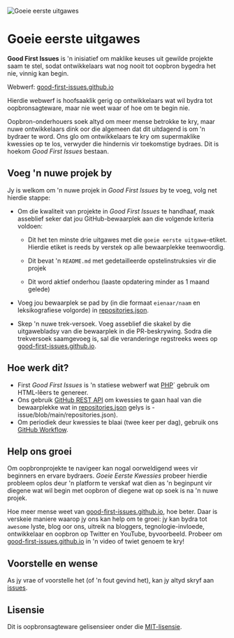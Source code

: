 ![Goeie eerste uitgawes](../assets/github/social-preview.png)

# Goeie eerste uitgawes

**Good First Issues** is 'n inisiatief om maklike keuses uit gewilde projekte saam te stel, sodat ontwikkelaars wat nog nooit tot oopbron bygedra het nie, vinnig kan begin.

Webwerf: [good-first-issues.github.io](https://good-first-issues.github.io)

Hierdie webwerf is hoofsaaklik gerig op ontwikkelaars wat wil bydra tot oopbronsagteware, maar nie weet waar of hoe om te begin nie.

Oopbron-onderhouers soek altyd om meer mense betrokke te kry, maar nuwe ontwikkelaars dink oor die algemeen dat dit uitdagend is om 'n bydraer te word. Ons glo om ontwikkelaars te kry om supermaklike kwessies op te los, verwyder die hindernis vir toekomstige bydraes. Dit is hoekom *Good First Issues* bestaan.

## Voeg 'n nuwe projek by

Jy is welkom om 'n nuwe projek in *Good First Issues* by te voeg, volg net hierdie stappe:

- Om die kwaliteit van projekte in *Good First Issues* te handhaaf, maak asseblief seker dat jou GitHub-bewaarplek aan die volgende kriteria voldoen:

     - Dit het ten minste drie uitgawes met die `goeie eerste uitgawe`-etiket. Hierdie etiket is reeds by verstek op alle bewaarplekke teenwoordig.

     - Dit bevat 'n `README.md` met gedetailleerde opstelinstruksies vir die projek

     - Dit word aktief onderhou (laaste opdatering minder as 1 maand gelede)

- Voeg jou bewaarplek se pad by (in die formaat `eienaar/naam` en leksikografiese volgorde) in [repositories.json](https://github.com/gomzyakov/good-first-issue/blob/main/repositories.json).

- Skep 'n nuwe trek-versoek. Voeg asseblief die skakel by die uitgawebladsy van die bewaarplek in die PR-beskrywing. Sodra die trekversoek saamgevoeg is, sal die veranderinge regstreeks wees op [good-first-issues.github.io](https://good-first-issues.github.io).

## Hoe werk dit?

- First *Good First Issues* is 'n statiese webwerf wat [PHP](https://www.php.net)` gebruik om HTML-lêers te genereer.
- Ons gebruik [GitHub REST API](https://docs.github.com/en/rest) om kwessies te gaan haal van die bewaarplekke wat in [repositories.json](https://github.com/gomzyakov/good-first) gelys is -issue/blob/main/repositories.json).
- Om periodiek deur kwessies te blaai (twee keer per dag), gebruik ons [GitHub Workflow](https://docs.github.com/en/actions/using-workflows).

## Help ons groei

Om oopbronprojekte te navigeer kan nogal oorweldigend wees vir beginners en ervare bydraers. *Goeie Eerste Kwessies* probeer hierdie probleem oplos deur 'n platform te verskaf wat dien as 'n beginpunt vir diegene wat wil begin met oopbron of diegene wat op soek is na 'n nuwe projek.

Hoe meer mense weet van [good-first-issues.github.io](https://good-first-issues.github.io), hoe beter. Daar is verskeie maniere waarop jy ons kan help om te groei: jy kan bydra tot `awesome` lyste, blog oor ons, uitreik na bloggers, tegnologie-invloede, ontwikkelaar en oopbron op Twitter en YouTube, byvoorbeeld. Probeer om [good-first-issues.github.io](https://good-first-issues.github.io) in 'n video of twiet genoem te kry!

## Voorstelle en wense

As jy vrae of voorstelle het (of 'n fout gevind het), kan jy altyd skryf aan [issues](https://github.com/good-first-issues/good-first-issues.github.io/issues).

## Lisensie

Dit is oopbronsagteware gelisensieer onder die [MIT-lisensie](https://github.com/good-first-issues/good-first-issues.github.io/blob/main/LICENSE).